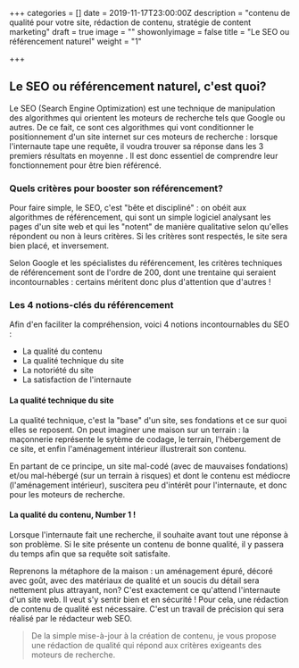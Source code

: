 +++
categories = []
date = 2019-11-17T23:00:00Z
description = "contenu de qualité pour votre site, rédaction de contenu, stratégie de content marketing"
draft = true
image = ""
showonlyimage = false
title = "Le SEO ou référencement naturel"
weight = "1"

+++
## Le SEO ou référencement naturel, c'est quoi?

Le SEO (Search Engine Optimization) est une technique de manipulation des algorithmes qui orientent les moteurs de recherche tels que Google ou autres. De ce fait, ce sont ces algorithmes qui vont conditionner le positionnement d'un site internet sur ces moteurs de recherche : lorsque l'internaute tape une requête, il voudra trouver sa réponse dans les 3 premiers résultats en moyenne . Il est donc essentiel de comprendre leur fonctionnement pour être bien référencé. 

### Quels critères pour booster son référencement?

Pour faire simple, le SEO, c'est "bête et discipliné" : on obéit aux algorithmes de référencement, qui sont un simple logiciel analysant les pages d'un site web et qui les "notent" de manière qualitative selon qu'elles répondent ou non à leurs critères. Si les critères sont respectés, le site sera bien placé, et inversement. 

Selon Google et les spécialistes du référencement, les critères techniques de référencement sont de l'ordre de 200, dont une trentaine qui seraient incontournables : certains méritent donc plus d'attention que d'autres !

### Les 4 notions-clés du référencement

Afin d'en faciliter la compréhension, voici 4 notions incontournables du SEO : 

* La qualité du contenu
* La qualité technique du site 
* La notoriété du site 
* La satisfaction de l'internaute 

#### La qualité technique du site

La qualité technique, c'est la "base" d'un site, ses fondations et ce sur quoi elles se reposent. On peut imaginer une maison sur un terrain : la maçonnerie représente le sytème de codage, le terrain, l'hébergement de ce site, et enfin l'aménagement intérieur illustrerait son contenu.

En partant de ce principe, un site mal-codé (avec de mauvaises fondations) et/ou mal-hébergé (sur un terrain à risques) et dont le contenu est médiocre (l'aménagement intérieur), suscitera peu d'intérêt pour l'internaute, et donc pour les moteurs de recherche. 

####  La qualité du contenu, Number 1 !

Lorsque l'internaute fait une recherche, il souhaite avant tout une réponse à son problème. Si le site présente un contenu de bonne qualité, il y passera du temps afin que sa requête soit satisfaite. 

Reprenons la métaphore de la maison : un aménagement épuré, décoré avec goût, avec des matériaux de qualité et un soucis du détail sera nettement plus attrayant, non? C'est exactement ce qu'attend l'internaute d'un site web. Il veut s'y sentir bien et en sécurité ! Pour cela, une rédaction de contenu de qualité est nécessaire. C'est un travail de précision qui sera réalisé par le rédacteur web SEO.

<!--more-->

> De la simple mise-à-jour à la création de contenu, je vous propose une rédaction de qualité qui répond aux critères exigeants des moteurs de recherche.
